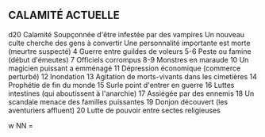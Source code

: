 ## CALAMITÉ ACTUELLE

d20 Calamité
Soupçonnée d'être infestée par des vampires
Un nouveau culte cherche des gens à convertir
Une personnalité importante est morte (meurtre
suspecté)
4 Guerre entre guildes de voleurs
5-6 Peste ou famine (début d'émeutes)
7 Officiels corrompus
8-9 Monstres en maraude
10 Un magicien puissant a emménagé
11 Dépression économique (commerce perturbé)
12 Inondation
13  Agitation de morts-vivants dans les cimetières
14 Prophétie de fin du monde
15 Surle point d'entrer en guerre
16 Luttes intestines (qui aboutissent à l'anarchie)
17  Assiégée par des ennemis
18 Un scandale menace des familles puissantes
19 Donjon découvert (les aventuriers affluent)
20 Lutte de pouvoir entre sectes religieuses

w NN =